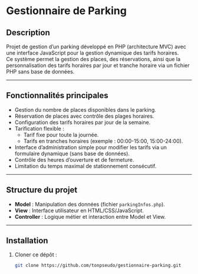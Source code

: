# Gestionnaire de Parking

## Description

Projet de gestion d’un parking développé en PHP (architecture MVC) avec une interface JavaScript pour la gestion dynamique des tarifs horaires.  
Ce système permet la gestion des places, des réservations, ainsi que la personnalisation des tarifs horaires par jour et tranche horaire via un fichier PHP sans base de données.

---

## Fonctionnalités principales

- Gestion du nombre de places disponibles dans le parking.
- Réservation de places avec contrôle des plages horaires.
- Configuration des tarifs horaires par jour de la semaine.
- Tarification flexible :
    - Tarif fixe pour toute la journée.
    - Tarifs en tranches horaires (exemple : 00:00-15:00, 15:00-24:00).
- Interface d’administration simple pour modifier les tarifs via un formulaire dynamique (sans base de données).
- Contrôle des heures d’ouverture et de fermeture.
- Limitation du temps maximal de stationnement consécutif.

---

## Structure du projet

- **Model** : Manipulation des données (fichier `parkingInfos.php`).
- **View** : Interface utilisateur en HTML/CSS/JavaScript.
- **Controller** : Logique métier et interaction entre Model et View.

---

## Installation

1. Cloner ce dépôt :
   ```bash
   git clone https://github.com/tonpseudo/gestionnaire-parking.git
